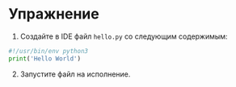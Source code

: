 
# Упражнение

1. Создайте в IDE файл `hello.py` со следующим содержимым:

```python
#!/usr/bin/env python3
print('Hello World')
```

2. Запустите файл на исполнение.
